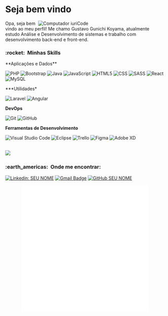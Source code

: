 <h1> Seja bem vindo </h1>
<img src="https://i.pinimg.com/originals/e4/26/70/e426702edf874b181aced1e2fa5c6cde.gif" min-width="400px" max-width="400px" width="400px" align="right" alt="Computador iuriCode">

<p align="left"> 
  Opa, seja bem vindo ao meu perfil! Me chamo Gustavo Gunichi Koyama, atualmente estudo Análise e Desenvolvimento de sistemas e trabalho com desenvolvimento back-end e front-end.
</p>

<h3> :rocket: &nbsp;Minhas Skills </h3>
<p align="left">
**Aplicações e Dados**
  
  ![PHP](https://img.shields.io/badge/PHP-777BB4?style=for-the-badge&logo=php&logoColor=white)
  ![Bootstrap](https://img.shields.io/badge/Bootstrap-563D7C?style=for-the-badge&logo=bootstrap&logoColor=whitee)
  ![Java](https://img.shields.io/badge/Java-ED8B00?style=for-the-badge&logo=java&logoColor=white)
  ![JavaScript](https://img.shields.io/badge/JavaScript-F7DF1E?style=for-the-badge&logo=javascript&logoColor=black)
  ![HTML5](https://img.shields.io/badge/HTML-239120?style=for-the-badge&logo=html5&logoColor=white)
  ![CSS](https://img.shields.io/badge/CSS-239120?&style=for-the-badge&logo=css3&logoColor=white)
  ![SASS](https://img.shields.io/badge/Sass-CC6699?style=for-the-badge&logo=sass&logoColor=white)
  ![React](https://img.shields.io/badge/React-20232A?style=for-the-badge&logo=react&logoColor=61DAFB)
  ![MySQL](https://img.shields.io/badge/MySQL-00000F?style=for-the-badge&logo=mysql&logoColor=white)
  </p>
***Utilidades*

  ![Laravel](https://img.shields.io/badge/Laravel-FF2D20?style=for-the-badge&logo=laravel&logoColor=white)
  ![Angular](https://img.shields.io/badge/Angular-DD0031?style=for-the-badge&logo=angular&logoColor=white)

**DevOps**

  ![Git](https://img.shields.io/badge/-Git-333333?style=flat&logo=git)
  ![GitHub](https://img.shields.io/badge/-GitHub-333333?style=flat&logo=github)


**Ferramentas de Desenvolvimento**

  ![Visual Studio Code](https://img.shields.io/badge/-Visual%20Studio%20Code-333333?style=flat&logo=visual-studio-code&logoColor=007ACC)
  ![Eclipse](https://img.shields.io/badge/-Eclipse-333333?style=flat&logo=eclipse-ide&logoColor=2C2255)
  ![Trello](https://img.shields.io/badge/-Trello-333333?style=flat&logo=trello&logoColor=007ACC)
  ![Figma](https://img.shields.io/badge/-Figma-333333?style=flat&logo=figma&logoColor=007ACC)
  ![Adobe XD](https://img.shields.io/badge/-Adobe%20XD-333333?style=flat&logo=adobe-xd&logoColor=007ACC)

<br/>

<a href="https://github.com/VanessaSwerts">
  <img height="180em" src="https://github-readme-stats.vercel.app/api?username=VanessaSwerts&theme=dracula&show_icons=true" />
</a>

<br/>

<h3> :earth_americas: &nbsp;Onde me encontrar: </h3> 

[![Linkedin: SEU NOME](https://img.shields.io/badge/-USERNAME-blue?style=flat-square&logo=Linkedin&logoColor=white&link=LINK-DO-SEU-LINKEDIN)](LINK-DO-SEU-LINKEDIN)
[![Gmail Badge](https://img.shields.io/badge/-seuemail@email.com-006bed?style=flat-square&logo=Gmail&logoColor=white&link=mailto:SEU-EMAIL)](mailto:SEU-EMAIL)
[![GitHub SEU NOME]( https://img.shields.io/github/followers/VanessaSwerts?label=follow&style=social)](LINK-DO-SEU-GITHUB)

<div align="center">
    <img src="header.svg" width="400" height="400" alt="css-in-readme">
</div>
